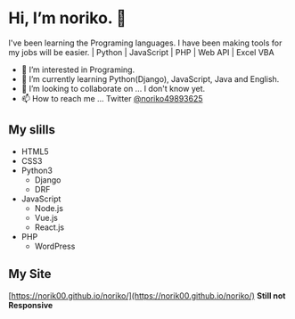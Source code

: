 # Hi, I’m noriko. 👋

I've been learning the Programing languages. I have been making tools for my jobs will be easier. | Python | JavaScript | PHP | Web API | Excel VBA

- 👀 I’m interested in Programing. 
- 🌱 I’m currently learning Python(Django), JavaScript, Java and English.
- 💞️ I’m looking to collaborate on ... I don't know yet.
- 📫 How to reach me ... Twitter [@noriko49893625](https://twitter.com/noriko49893625)

## My slills
- HTML5
- CSS3
- Python3
  - Django
  - DRF
- JavaScript
  - Node.js
  - Vue.js
  - React.js
- PHP
  - WordPress


## My Site
[https://norik00.github.io/noriko/](https://norik00.github.io/noriko/)
**Still not Responsive**


<!---
norik00/norik00 is a ✨ special ✨ repository because its `README.md` (this file) appears on your GitHub profile.
You can click the Preview link to take a look at your changes.
--->

